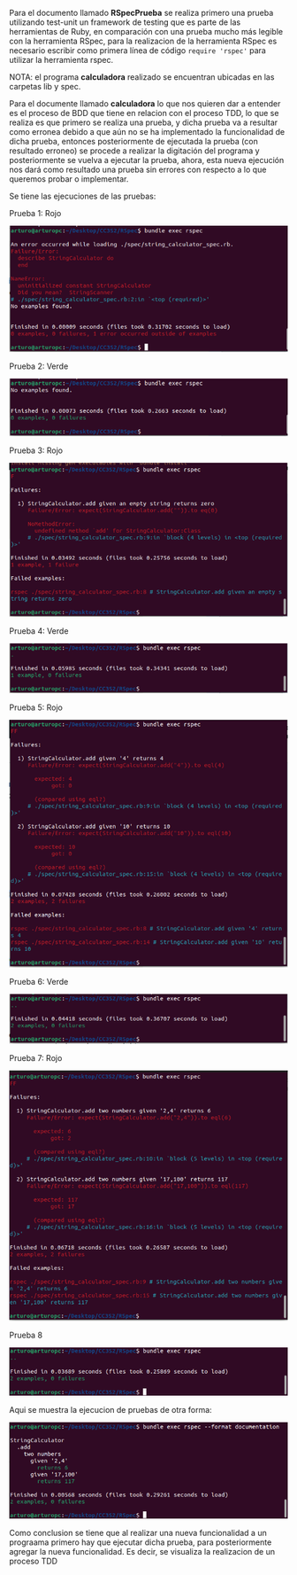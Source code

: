 Para el documento llamado **RSpecPrueba** se realiza primero una prueba utilizando  test-unit un framework de testing que es parte de las herramientas de Ruby, en comparación con una prueba mucho más legible con la herramienta RSpec, para la realizacion de la herramienta RSpec es necesario escribir como primera línea de código `require 'rspec'` para utilizar la herramienta rspec.

NOTA: el programa **calculadora** realizado se encuentran ubicadas en las carpetas lib y spec.

Para el documente llamado **calculadora** lo que nos quieren dar a entender es el proceso de BDD que tiene en relacion con el proceso TDD, lo que se realiza es que primero se realiza una prueba, y dicha prueba va a resultar como erronea debido a que aún no se ha implementado la funcionalidad de dicha prueba, entonces posteriormente de ejecutada la prueba (con resultado erroneo) se procede a realizar la digitación del programa y posteriormente se vuelva a ejecutar la prueba, ahora, esta nueva ejecución nos dará como resultado una prueba sin errores con respecto a lo que queremos probar o implementar.

Se tiene las ejecuciones de las pruebas:

Prueba 1: Rojo

![](https://github.com/Kinartb/CC3S2/blob/main/Actividad_1%3AUso_de_JUnit5_y_RSpec/Imagenes/prueba1.png)

Prueba 2: Verde

![](https://github.com/Kinartb/CC3S2/blob/main/Actividad_1%3AUso_de_JUnit5_y_RSpec/Imagenes/prueba2.png)

Prueba 3: Rojo

![](https://github.com/Kinartb/CC3S2/blob/main/Actividad_1%3AUso_de_JUnit5_y_RSpec/Imagenes/prueba3.png)

Prueba 4: Verde

![](https://github.com/Kinartb/CC3S2/blob/main/Actividad_1%3AUso_de_JUnit5_y_RSpec/Imagenes/prueba4.png)

Prueba 5: Rojo

![](https://github.com/Kinartb/CC3S2/blob/main/Actividad_1%3AUso_de_JUnit5_y_RSpec/Imagenes/prueba5.png)

Prueba 6: Verde

![](https://github.com/Kinartb/CC3S2/blob/main/Actividad_1%3AUso_de_JUnit5_y_RSpec/Imagenes/prueba6.png)

Prueba 7: Rojo

![](https://github.com/Kinartb/CC3S2/blob/main/Actividad_1%3AUso_de_JUnit5_y_RSpec/Imagenes/prueba7.png)

Prueba 8

![](https://github.com/Kinartb/CC3S2/blob/main/Actividad_1%3AUso_de_JUnit5_y_RSpec/Imagenes/prueba8.png)

Aqui se muestra la ejecucion de pruebas de otra forma:

![](https://github.com/Kinartb/CC3S2/blob/main/Actividad_1%3AUso_de_JUnit5_y_RSpec/Imagenes/prueba9.png)

Como conclusion se tiene que al realizar una nueva funcionalidad a un prograama primero hay que ejecutar dicha prueba, para posteriormente agregar la nueva funcionalidad. Es decir, se visualiza la realizacion de un proceso TDD






